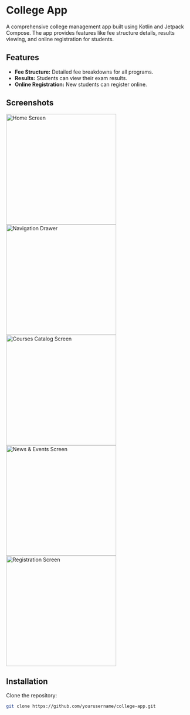 # College App

A comprehensive college management app built using Kotlin and Jetpack Compose. The app provides features like fee structure details, results viewing, and online registration for students.

## Features

- **Fee Structure:** Detailed fee breakdowns for all programs.
- **Results:** Students can view their exam results.
- **Online Registration:** New students can register online.

## Screenshots

<img src="https://github.com/omerfarooq187/College_app/blob/main/app/src/main/assets/home_screen.png" alt="Home Screen" width="300"/>
<img src="https://github.com/omerfarooq187/College_app/blob/main/app/src/main/assets/navigation_drawer.png" alt="Navigation Drawer" width="300"/>
<img src="https://github.com/omerfarooq187/College_app/blob/main/app/src/main/assets/courses_catalog_screen.png" alt="Courses Catalog Screen" width="300"/>
<img src="https://github.com/omerfarooq187/College_app/blob/main/app/src/main/assets/news&events_screen.png" alt="News & Events Screen" width="300"/>
<img src="https://github.com/omerfarooq187/College_app/blob/main/app/src/main/assets/registration_screen.png" alt="Registration Screen" width="300"/>

## Installation

Clone the repository:
```bash
git clone https://github.com/yourusername/college-app.git
